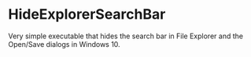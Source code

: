 # HideExplorerSearchBar
Very simple executable that hides the search bar in File Explorer and the Open/Save dialogs in Windows 10.
